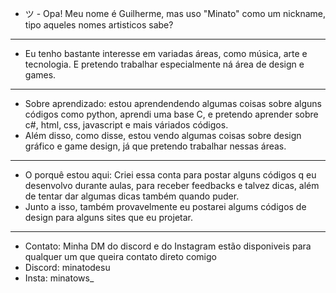 - ツ - Opa! Meu nome é Guilherme, mas uso "Minato" como um nickname, tipo aqueles nomes artisticos sabe?
- ---------------------------------------------------------------------------------------------------------------------------------------------------------------------------------------
- Eu tenho bastante interesse em variadas áreas, como música, arte e tecnologia. E pretendo trabalhar especialmente ná área de design e games.
- ---------------------------------------------------------------------------------------------------------------------------------------------------------------------------------------
- Sobre aprendizado: estou aprendendendo algumas coisas sobre alguns códigos como python, aprendi uma base C, e pretendo aprender sobre c#, html, css, javascript e mais váriados códigos.
- Além disso, como disse, estou vendo algumas coisas sobre design gráfico e game design, já que pretendo trabalhar nessas áreas.
- ---------------------------------------------------------------------------------------------------------------------------------------------------------------------------------------
- O porquê estou aqui: Criei essa conta para postar alguns códigos q eu desenvolvo durante aulas, para receber feedbacks e talvez dicas, além de tentar dar algumas dicas também quando puder.
- Junto a isso, também provavelmente eu postarei algums códigos de design para alguns sites que eu projetar.
- ---------------------------------------------------------------------------------------------------------------------------------------------------------------------------------------
- Contato: Minha DM do discord e do Instagram estão disponiveis para qualquer um que queira contato direto comigo 
-  Discord: minatodesu
-  Insta: minatows_

<!---
Minatodesune/Minatodesune is a ✨ special ✨ repository because its `README.md` (this file) appears on your GitHub profile.
You can click the Preview link to take a look at your changes.
--->
